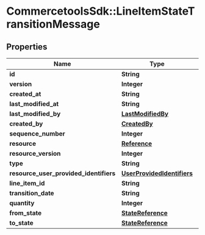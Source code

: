 # CommercetoolsSdk::LineItemStateTransitionMessage

## Properties
Name | Type | Description | Notes
------------ | ------------- | ------------- | -------------
**id** | **String** |  | [optional] 
**version** | **Integer** |  | [optional] 
**created_at** | **String** |  | [optional] 
**last_modified_at** | **String** |  | [optional] 
**last_modified_by** | [**LastModifiedBy**](LastModifiedBy.md) |  | [optional] 
**created_by** | [**CreatedBy**](CreatedBy.md) |  | [optional] 
**sequence_number** | **Integer** |  | [optional] 
**resource** | [**Reference**](Reference.md) |  | [optional] 
**resource_version** | **Integer** |  | [optional] 
**type** | **String** |  | [optional] 
**resource_user_provided_identifiers** | [**UserProvidedIdentifiers**](UserProvidedIdentifiers.md) |  | [optional] 
**line_item_id** | **String** |  | [optional] 
**transition_date** | **String** |  | [optional] 
**quantity** | **Integer** |  | [optional] 
**from_state** | [**StateReference**](StateReference.md) |  | [optional] 
**to_state** | [**StateReference**](StateReference.md) |  | [optional] 

